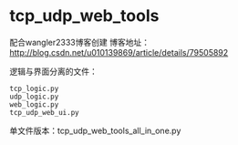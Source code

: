 # tcp_udp_web_tools
配合wangler2333博客创建
博客地址：
http://blog.csdn.net/u010139869/article/details/79505892

逻辑与界面分离的文件：
```
tcp_logic.py
udp_logic.py
web_logic.py
tcp_udp_web_ui.py
```

单文件版本：tcp_udp_web_tools_all_in_one.py